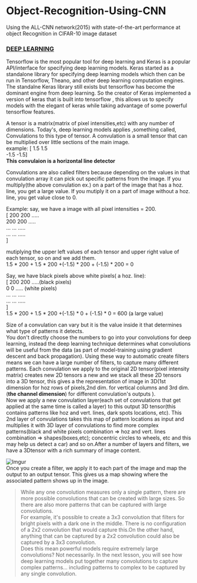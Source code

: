 # Object-Recognition-Using-CNN
Using the ALL-CNN network(2015) with state-of-the-art performance at object Recognition in CIFAR-10 image dataset


### [DEEP LEARNING](https://www.kaggle.com/dansbecker/intro-to-deep-learning-and-computer-vision)
Tensorflow is the most popular tool for deep learning and Keras is a popular API/interface for specifying deep learning models. Keras started as a standalone library for specifying deep learning models which then can be run in Tensorflow, Theano, and other deep learning computation engines. The standalne Keras library still exists but tensorflow has become the dominant engine from deep learning. So the creator of Keras implemented a version of keras that is built into tensorflow , this allows us to specify models with the elegant of keras while taking advantage of some powerful tensorflow features.

A tensor is a matrix(matrix of pixel intensities,etc) with any number of dimensions. Today's, deep learning models applies ,something called, Convulations to this type of tensor. A convulation is a small tensor that can be multiplied over little sections of the main image.<br/>
example: [ 1.5   1.5<br/>
          -1.5  -1.5]<br/>
**This convulaion is a horizontal line detector**
          
Convulations are also called filters because depending on the values in that convulation array it can pick out specific patterns from the image. If you multiply(the above convulation ex.) on a part of the image that has a hoz. line, you get a large value. If you mutiply it on a part of image without a hoz. line, you get value close to 0.

Example: say, we have a image with all pixel intensities = 200.<br/>
[ 200  200 .....<br/>
  200  200 .....<br/>
  ...  ... ..... <br/>
  ...  ... .....<br/>
                ]
 
mutiplying the upper left values of each tensor and upper right value of each tensor, so on  and we add them.<br/>
1.5 * 200 + 1.5 * 200 +(-1.5) * 200 + (-1.5) * 200 = 0

Say, we have black pixels above white pixels( a hoz. line):<br/>
[ 200  200 .....(black pixels)<br/>
   0    0 ..... (white pixels)<br/>
  ...  ... ..... <br/>
  ...  ... .....<br/>
                ]
<br/> 1.5 * 200 + 1.5 * 200 +(-1.5) * 0 + (-1.5) * 0 = 600 (a large value)

Size of a convulation can vary but it is the value inside it that determines what type of patterns it detects.<br/>
You don't directly choose the numbers to go into your convolutions for deep learning, instead the deep learning technique determines what convolutions will be useful from the data (as part of model-training using gradient descent and back propagation). Using these way to automatic create filters means we can have a large number of filters, to capture many different patterns. Each convulation we apply to the original 2D tensor(pixel intensity matrix) creates new 2D tensors a new
and we stack all these 2D tensors into a 3D tensor, this gives a the representation of image in 3D(1st dimension for hoz rows of pixels,2nd dim. for vertical columns and 3rd dim.(**the channel dimension**) for different convulation's outputs ).<br/>
Now we apply a new convulation layer(each set of convulations that get applied at the same time is called a layer) to this output 3D tensor(this contains patterns like hoz and vert. lines, dark spots locations, etc). This 2nd layer of convulations takes this map of pattern locations as input and multiplies it with 3D layer of convulations to find more complex patterns(black and white pixels combination => hoz and vert. lines combination => shapes(boxes,etc); concentric circles to wheels, etc and this may help us detect a car) and so on.After a number of layers and filters, we have a 3Dtensor with a rich summary of image content.

![Imgur](https://i.imgur.com/op9Maqr.png)<br/>
Once you create a filter, we apply it to each part of the image and map the output to an output tensor. This gives us a map showing where the associated pattern shows up in the image.

> While any one convolution measures only a single pattern, there are more possible convolutions that can be created with large sizes. So there are also more patterns that can be captured with large convolutions.<br/>For example, it's possible to create a 3x3 convolution that filters for bright pixels with a dark one in the middle. There is no configuration of a 2x2 convolution that would capture this.On the other hand, anything that can be captured by a 2x2 convolution could also be captured by a 3x3 convolution.<br/>Does this mean powerful models require extremely large convolutions? Not necessarily. In the next lesson, you will see how deep learning models put together many convolutions to capture complex patterns... including patterns to complex to be captured by any single convolution.
